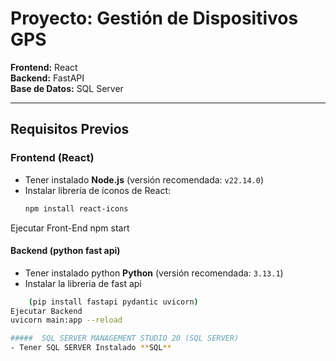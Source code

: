 # Proyecto: Gestión de Dispositivos GPS  
**Frontend:** React  
**Backend:** FastAPI  
**Base de Datos:** SQL Server  

---

## Requisitos Previos

### Frontend (React)
- Tener instalado **Node.js** (versión recomendada: `v22.14.0`)
- Instalar librería de íconos de React:
  ```bash
  npm install react-icons
Ejecutar Front-End
npm start
####  Backend (python fast api)
- Tener instalado python **Python** (versión recomendada: `3.13.1`)
- Instalar la libreria de fast api
```bash
    (pip install fastapi pydantic uvicorn)
Ejecutar Backend
uvicorn main:app --reload

#####  SQL SERVER MANAGEMENT STUDIO 20 (SQL SERVER)
- Tener SQL SERVER Instalado **SQL**








